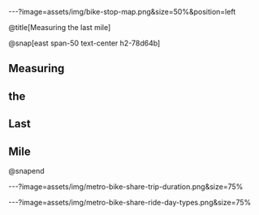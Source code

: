 ---?image=assets/img/bike-stop-map.png&size=50%&position=left

@title[Measuring the last mile]

@snap[east span-50 text-center h2-78d64b]
## Measuring
## the
## Last
## Mile
@snapend


---?image=assets/img/metro-bike-share-trip-duration.png&size=75%




---?image=assets/img/metro-bike-share-ride-day-types.png&size=75%
